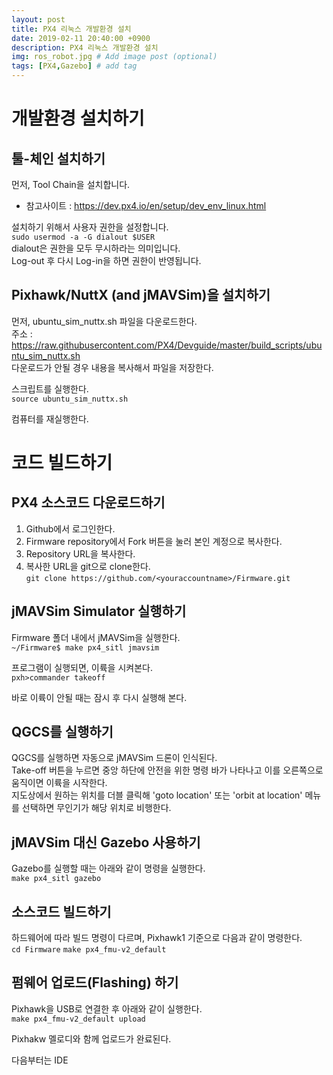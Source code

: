 ```yaml
---
layout: post
title: PX4 리눅스 개발환경 설치
date: 2019-02-11 20:40:00 +0900
description: PX4 리눅스 개발환경 설치
img: ros_robot.jpg # Add image post (optional)
tags: [PX4,Gazebo] # add tag
---
```


# 개발환경 설치하기
## 툴-체인 설치하기   
먼저, Tool Chain을 설치합니다.   
* 참고사이트 : https://dev.px4.io/en/setup/dev_env_linux.html   

설치하기 위해서 사용자 권한을 설정합니다.   
`sudo usermod -a -G dialout $USER`   
dialout은 권한을 모두 무시하라는 의미입니다.   
Log-out 후 다시 Log-in을 하면 권한이 반영됩니다.   

## Pixhawk/NuttX (and jMAVSim)을 설치하기
먼저, ubuntu_sim_nuttx.sh 파일을 다운로드한다.    
주소 : https://raw.githubusercontent.com/PX4/Devguide/master/build_scripts/ubuntu_sim_nuttx.sh    
다운로드가 안될 경우 내용을 복사해서 파일을 저장한다.   

스크립트를 실행한다.   
`source ubuntu_sim_nuttx.sh`   

컴퓨터를 재실행한다.   

# 코드 빌드하기   
## PX4 소스코드 다운로드하기   
1. Github에서 로그인한다.   
2. Firmware repository에서 Fork 버튼을 눌러 본인 계정으로 복사한다.   
3. Repository URL을 복사한다.   
4. 복사한 URL을 git으로 clone한다.   
`git clone https://github.com/<youraccountname>/Firmware.git`   

## jMAVSim Simulator 실행하기   
Firmware 폴더 내에서 jMAVSim을 실행한다.   
`~/Firmware$ make px4_sitl jmavsim`   

프로그램이 실행되면, 이륙을 시켜본다.   
`pxh>commander takeoff`   

바로 이륙이 안될 때는 잠시 후 다시 실행해 본다.   

## QGCS를 실행하기
QGCS를 실행하면 자동으로 jMAVSim 드론이 인식된다.   
Take-off 버튼을 누르면 중앙 하단에 안전을 위한 명령 바가 나타나고 이를 오른쪽으로 움직이면 이륙을 시작한다.   
지도상에서 원하는 위치를 더블 클릭해 'goto location' 또는 'orbit at location' 메뉴를 선택하면 무인기가 해당 위치로 비행한다.     

## jMAVSim 대신 Gazebo 사용하기   
Gazebo를 실행할 때는 아래와 같이 명령을 실행한다.   
`make px4_sitl gazebo`   

## 소스코드 빌드하기     
하드웨어에 따라 빌드 명령이 다르며, Pixhawk1 기준으로 다음과 같이 명령한다.   
`cd Firmware`
`make px4_fmu-v2_default`   

## 펌웨어 업로드(Flashing) 하기   
Pixhawk을 USB로 연결한 후 아래와 같이 실행한다.   
`make px4_fmu-v2_default upload`   

Pixhakw 멜로디와 함께 업로드가 완료된다.   

다음부터는 IDE  



